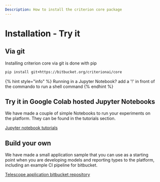 ```yaml
---
Description: How to install the criterion core package
---
```


# Installation - Try it

## Via git

Installing criterion core via git is done with pip

```bash
pip install git+https://bitbucket.org/criterionai/core
```

{% hint style="info" %}
Running in a Jupyter Notebook? add a '!' in front of the commando to run a shell command
{% endhint %}

## Try it in Google Colab hosted Jupyter Notebooks 

We have made a couple of simple Notebooks to run your experiments on the platform. They can be found in the tutorials section.

[Jupyter notebook tutorials](../../../generated/developers/tutorials/tutorials.md)

## Build your own

We have made a small application sample that you can use as a starting point when you are developing models and reporting types to the platform, including an example CI pipeline for bitbucket.

 [Telescope application bitbucket repository](https://bitbucket.org/criterionai/telescope/src/master/)

